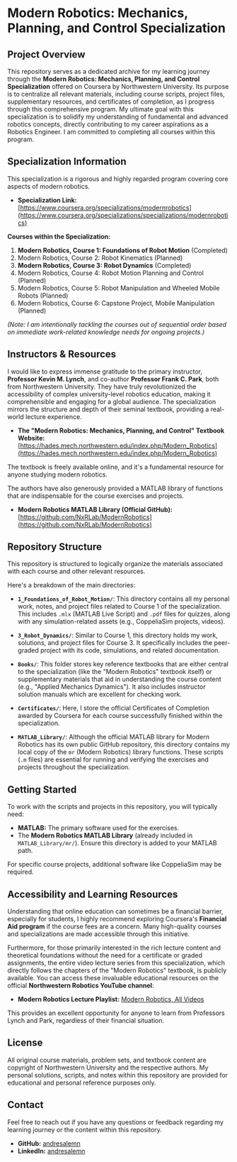 # Modern Robotics: Mechanics, Planning, and Control Specialization

## Project Overview

This repository serves as a dedicated archive for my learning journey through the **Modern Robotics: Mechanics, Planning, and Control Specialization** offered on Coursera by Northwestern University. 
Its purpose is to centralize all relevant materials, including course scripts, project files, supplementary resources, and certificates of completion, as I progress through this comprehensive program.
My ultimate goal with this specialization is to solidify my understanding of fundamental and advanced robotics concepts, directly contributing to my career aspirations as a Robotics Engineer. I am committed to completing all courses within this program.

## Specialization Information

This specialization is a rigorous and highly regarded program covering core aspects of modern robotics.

*   **Specialization Link:** [https://www.coursera.org/specializations/modernrobotics](https://www.coursera.org/specializations/specializations/modernrobotics)

**Courses within the Specialization:**

1.  **Modern Robotics, Course 1: Foundations of Robot Motion** (Completed)
2.  Modern Robotics, Course 2: Robot Kinematics (Planned)
3.  **Modern Robotics, Course 3: Robot Dynamics** (Completed)
4.  Modern Robotics, Course 4: Robot Motion Planning and Control (Planned)
5.  Modern Robotics, Course 5: Robot Manipulation and Wheeled Mobile Robots (Planned)
6.  Modern Robotics, Course 6: Capstone Project, Mobile Manipulation (Planned)

*(Note: I am intentionally tackling the courses out of sequential order based on immediate work-related knowledge needs for ongoing projects.)*

## Instructors & Resources

I would like to express immense gratitude to the primary instructor, **Professor Kevin M. Lynch**, and co-author **Professor Frank C. Park**, both from Northwestern University. They have truly revolutionized the accessibility of complex university-level robotics education, making it comprehensible and engaging for a global audience. The specialization mirrors the structure and depth of their seminal textbook, providing a real-world lecture experience.

*   **The "Modern Robotics: Mechanics, Planning, and Control" Textbook Website:** [https://hades.mech.northwestern.edu/index.php/Modern_Robotics](https://hades.mech.northwestern.edu/index.php/Modern_Robotics)

The textbook is freely available online, and it's a fundamental resource for anyone studying modern robotics.

The authors have also generously provided a MATLAB library of functions that are indispensable for the course exercises and projects.

*   **Modern Robotics MATLAB Library (Official GitHub):** [https://github.com/NxRLab/ModernRobotics](https://github.com/NxRLab/ModernRobotics)

## Repository Structure

This repository is structured to logically organize the materials associated with each course and other relevant resources.

Here's a breakdown of the main directories:

*   **`1_Foundations_of_Robot_Motion/`**:
    This directory contains all my personal work, notes, and project files related to Course 1 of the specialization. This includes `.mlx` (MATLAB Live Script) and `.pdf` files for quizzes, along with any simulation-related assets (e.g., CoppeliaSim projects, videos).

*   **`3_Robot_Dynamics/`**:
    Similar to Course 1, this directory holds my work, solutions, and project files for Course 3. It specifically includes the peer-graded project with its code, simulations, and related documentation.

*   **`Books/`**:
    This folder stores key reference textbooks that are either central to the specialization (like the "Modern Robotics" textbook itself) or supplementary materials that aid in understanding the course content (e.g., "Applied Mechanics Dynamics"). It also includes instructor solution manuals which are excellent for checking work.

*   **`Certificates/`**:
    Here, I store the official Certificates of Completion awarded by Coursera for each course successfully finished within the specialization.

*   **`MATLAB_Library/`**:
    Although the official MATLAB library for Modern Robotics has its own public GitHub repository, this directory contains my local copy of the `mr` (Modern Robotics) library functions. These scripts (`.m` files) are essential for running and verifying the exercises and projects throughout the specialization.

## Getting Started

To work with the scripts and projects in this repository, you will typically need:

*   **MATLAB:** The primary software used for the exercises.
*   The **Modern Robotics MATLAB Library** (already included in `MATLAB_Library/mr/`). Ensure this directory is added to your MATLAB path.

For specific course projects, additional software like CoppeliaSim may be required.

## Accessibility and Learning Resources

Understanding that online education can sometimes be a financial barrier, especially for students, I highly recommend exploring Coursera's **Financial Aid program** if the course fees are a concern. Many high-quality courses and specializations are made accessible through this initiative.

Furthermore, for those primarily interested in the rich lecture content and theoretical foundations without the need for a certificate or graded assignments, the entire video lecture series from this specialization, which directly follows the chapters of the "Modern Robotics" textbook, is publicly available. You can access these invaluable educational resources on the official **Northwestern Robotics YouTube channel**:

*   **Modern Robotics Lecture Playlist:** [Modern Robotics, All Videos](https://www.youtube.com/playlist?list=PLggLP4f-rq02vX0OQQ5vrCxbJrzamYDfx)

This provides an excellent opportunity for anyone to learn from Professors Lynch and Park, regardless of their financial situation.

## License

All original course materials, problem sets, and textbook content are copyright of Northwestern University and the respective authors. My personal solutions, scripts, and notes within this repository are provided for educational and personal reference purposes only.

## Contact

Feel free to reach out if you have any questions or feedback regarding my learning journey or the content within this repository.

*   **GitHub:** [andresalemn](https://github.com/andresalemn)
*   **LinkedIn:** [andresalemn](https://www.linkedin.com/in/andresalemn)
